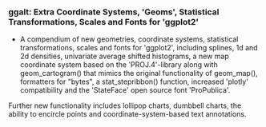 ### ggalt: Extra Coordinate Systems, 'Geoms', Statistical Transformations, Scales and Fonts for 'ggplot2'

* A compendium of new geometries, coordinate systems, statistical transformations, scales and fonts for 'ggplot2', including 
splines, 1d and 2d densities, univariate average shifted histograms, a new map coordinate system based on the 'PROJ.4'-library 
along with geom_cartogram() that mimics the original functionality of geom_map(), formatters for "bytes", a stat_stepribbon() 
function, increased 'plotly' compatibility and the 'StateFace' open source font 'ProPublica'. 

Further new functionality includes lollipop charts, dumbbell charts, the ability to encircle points and coordinate-system-based text annotations.
